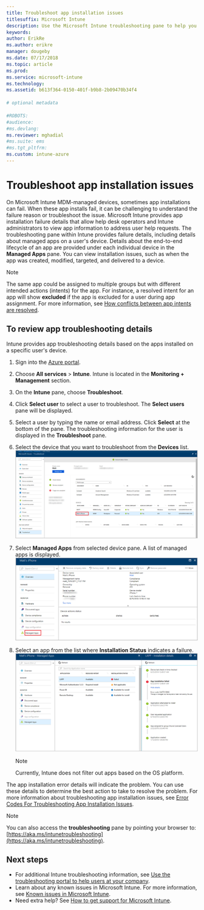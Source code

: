 ```yaml
---
title: Troubleshoot app installation issues
titlesuffix: Microsoft Intune
description: Use the Microsoft Intune troubleshooting pane to help you troubleshoot app installation issues.
keywords:
author: ErikRe
ms.author: erikre
manager: dougeby
ms.date: 07/17/2018
ms.topic: article
ms.prod:
ms.service: microsoft-intune
ms.technology:
ms.assetid: b613f364-0150-401f-b9b8-2b09470b34f4

# optional metadata

#ROBOTS:
#audience:
#ms.devlang:
ms.reviewer: mghadial
#ms.suite: ems
#ms.tgt_pltfrm:
ms.custom: intune-azure
---
```


# Troubleshoot app installation issues

On Microsoft Intune MDM-managed devices, sometimes app installations can fail. When these app installs fail, it can be challenging to understand the failure reason or troubleshoot the issue. Microsoft Intune provides app installation failure details that allow help desk operators and Intune administrators to view app information to address user help requests. The troubleshooting pane within Intune provides failure details, including details about managed apps on a user's device. Details about the end-to-end lifecycle of an app are provided under each individual device in the **Managed Apps** pane. You can view installation issues, such as when the app was created, modified, targeted, and delivered to a device. 

> [!Note]  
> The same app could be assigned to multiple groups but with different intended actions (intents) for the app. For instance, a resolved intent for an app will show **excluded** if the app is excluded for a user during app assignment. For more information, see [How conflicts between app intents are resolved](apps-deploy.md#how-conflicts-between-app-intents-are-resolved). 

## To review app troubleshooting details

Intune provides app troubleshooting details based on the apps installed on a specific user's device.

1. Sign into the [Azure portal](https://portal.azure.com).
2. Choose **All services** > **Intune**. Intune is located in the **Monitoring + Management** section.
3. On the **Intune** pane, choose **Troubleshoot**.
4. Click **Select user** to select a user to troubleshoot. The **Select users** pane will be displayed.
5. Select a user by typing the name or email address. Click **Select** at the bottom of the pane. The troubleshooting information for the user is displayed in the **Troubleshoot** pane. 
6. Select the device that you want to troubleshoot from the **Devices** list.
	![The Intune Troubleshooting pane.](media/troubleshoot-app-install-01.png)
7. Select **Managed Apps** from selected device pane. A list of managed apps is displayed.
	![Details of a specific device managed by Intune.](media/troubleshoot-app-install-02.png)
8. Select an app from the list where **Installation Status** indicates a failure.
	![A selected app that shows installation failure details.](media/troubleshoot-app-install-03.png)

    > [!Note]  
    > Currently, Intune does not filter out apps based on the OS platform.

The app installation error details will indicate the problem. You can use these details to determine the best action to take to resolve the problem. For more information about troubleshooting app installation issues, see [Error Codes For Troubleshooting App Installation Issues](https://blogs.technet.microsoft.com/intunesupport/2018/05/15/error-codes-for-troubleshooting-app-installation-issues).

> [!Note]  
> You can also access the **troubleshooting** pane by pointing your browser to: [https://aka.ms/intunetroubleshooting](https://aka.ms/intunetroubleshooting).

## Next steps

- For additional Intune troubleshooting information, see [Use the troubleshooting portal to help users at your company](help-desk-operators.md). 
- Learn about any known issues in Microsoft Intune. For more information, see [Known issues in Microsoft Intune](known-issues.md).
- Need extra help? See [How to get support for Microsoft Intune](get-support.md).